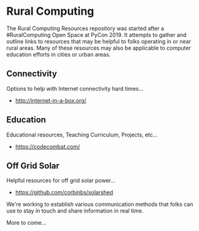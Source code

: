 Rural Computing
===============

The Rural Computing Resources repository was started after a #RuralComputing Open Space at PyCon 2019.
It attempts to gather and outline links to resources that may be helpful to folks operating in or near
rural areas.  Many of these resources may also be applicable to computer education efforts in cities 
or urban areas. 


Connectivity
------------
Options to help with Internet connectivity hard times...

- http://internet-in-a-box.org/



Education
---------

Educational resources, Teaching Curriculum, Projects, etc... 

- https://codecombat.com/


Off Grid Solar
--------------

Helpful resources for off grid solar power...

- https://github.com/corbinbs/solarshed



We're working to establish various communication methods that folks can use to stay in touch and share information
in real time. 

More to come...

